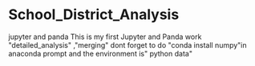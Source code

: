 # School_District_Analysis
jupyter and panda 
This is my first Jupyter and Panda work
 "detailed_analysis" ,"merging" dont forget to do "conda install numpy"in anaconda prompt and the environment is" python data" 
